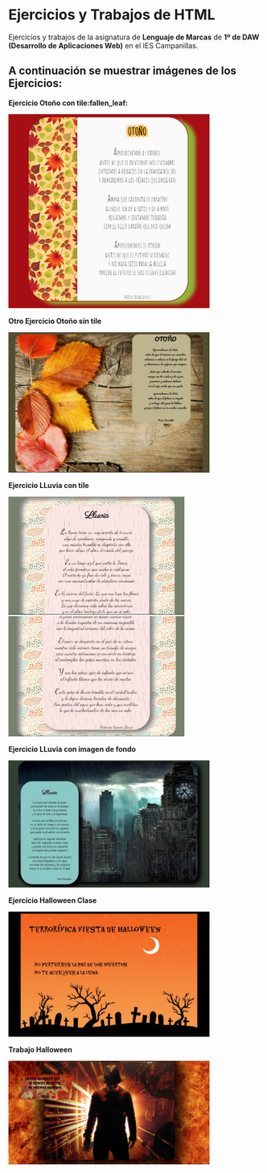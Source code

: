 ﻿# Ejercicios y Trabajos de HTML

Ejercicios y trabajos de la asignatura de **Lenguaje de Marcas** de **1º de DAW
(Desarrollo de Aplicaciones Web)** en el IES Campanillas.

## A continuación se muestrar imágenes de los Ejercicios:

<p><b>Ejercicio Otoño con tile<b>:fallen_leaf:<p> 
<img src="img/otoño1.JPG" width="400px"><br>

<p><b>Otro Ejercicio Otoño sin tile<b><p>
<img src="img/otoño2.JPG" width="400px"><br>

<p><b>Ejercicio LLuvia con tile<b><p>
<img src="img/lluvia1.JPG" width="350px"><br>
<img src="img/lluvia2.JPG" width="350px"><br>

<p><b>Ejercicio LLuvia con imagen de fondo<b><p>
<img src="img/lluvia3.JPG" width="400px"><br>

<p><b>Ejercicio Halloween Clase<b><p>
<img src="img/halloweenClase.JPG" width="400px"><br>

<p><b>Trabajo Halloween<b><p>
<img src="img/halloween.JPG" width="400px"><br>


